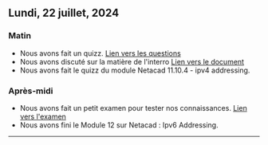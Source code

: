 ## Lundi, 22 juillet, 2024

### Matin
- Nous avons fait un quizz. [Lien vers les questions](https://docs.google.com/presentation/d/1-OY-zzxVzVUeNeWf7IPZ0QYVxauGCTRF/edit?usp=sharing&ouid=107882186599568955026&rtpof=true&sd=true)
- Nous avons discuté sur la matière de l'interro [Lien vers le document](https://docs.google.com/document/d/1vfrkWH5XIeEDlgHSeENWgivrUwB8uz31/edit?usp=drive_link&ouid=107882186599568955026&rtpof=true&sd=true)
- Nous avons fait le quizz du module Netacad 11.10.4 - ipv4 addressing.
### Après-midi
- Nous avons fait un petit examen pour tester nos connaissances. [Lien vers l'examen](https://docs.google.com/document/d/1o0VbO5XOMUb3hhI-268oNMyaRev_kUmb/edit?usp=sharing&ouid=107882186599568955026&rtpof=true&sd=true)
- Nous avons fini le Module 12 sur Netacad : Ipv6 Addressing.

---
